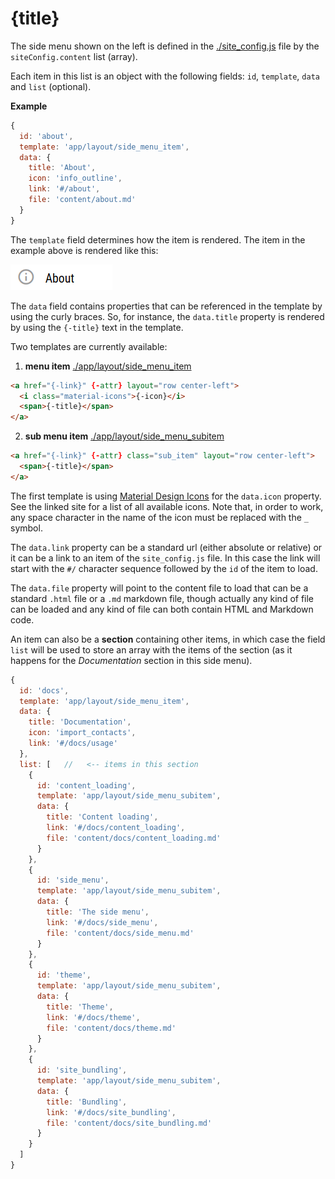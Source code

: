 # {title}

The side menu shown on the left is defined in the [./site_config.js](./site_config.js)
file by the `siteConfig.content` list (array).

Each item in this list is an object with the following fields: `id`, `template`, `data`
and `list` (optional).

**Example**

```javascript
{
  id: 'about',
  template: 'app/layout/side_menu_item',
  data: {
    title: 'About',
    icon: 'info_outline',
    link: '#/about',
    file: 'content/about.md'
  }
}
```

The `template` field determines how the item is rendered. The item in the example
above is rendered like this:

![](images/menu_template_preview_1.png)

The `data` field contains properties that can be referenced in the template by
using the curly braces. So, for instance, the `data.title` property is rendered
by using the `{-title}` text in the template.

Two templates are currently available:

1) **menu item** [./app/layout/side\_menu\_item](./app/layout/side_menu_item)
```html
<a href="{-link}" {-attr} layout="row center-left">
  <i class="material-icons">{-icon}</i>
  <span>{-title}</span>
</a>
```
2) **sub menu item** [./app/layout/side\_menu\_subitem](./app/layout/side_menu_subitem)
```html
<a href="{-link}" {-attr} class="sub_item" layout="row center-left">
  <span>{-title}</span>
</a>
```

The first template is using [Material Design Icons](https://material.io/icons/)
for the `data.icon` property. See the linked site for a list of all available icons.
Note that, in order to work, any space character in the name of the icon must be
replaced with the `_` symbol.

The `data.link` property can be a standard url (either absolute or relative) or
it can be a link to an item of the `site_config.js` file.
In this case the link will start with the `#/` character sequence followed
by the `id` of the item to load.

The `data.file` property will point to the content file to load that can be
a standard `.html` file or a `.md` markdown file, though actually any kind of
file can be loaded and any kind of file can both contain HTML and Markdown code.

An item can also be a **section** containing other items, in which case the
field `list` will be used to store an array with the items of the section (as
it happens for the *Documentation* section in this side menu).

```javascript
{
  id: 'docs',
  template: 'app/layout/side_menu_item',
  data: {
    title: 'Documentation',
    icon: 'import_contacts',
    link: '#/docs/usage'
  },
  list: [   //   <-- items in this section
    {
      id: 'content_loading',
      template: 'app/layout/side_menu_subitem',
      data: {
        title: 'Content loading',
        link: '#/docs/content_loading',
        file: 'content/docs/content_loading.md'
      }
    },
    {
      id: 'side_menu',
      template: 'app/layout/side_menu_subitem',
      data: {
        title: 'The side menu',
        link: '#/docs/side_menu',
        file: 'content/docs/side_menu.md'
      }
    },
    {
      id: 'theme',
      template: 'app/layout/side_menu_subitem',
      data: {
        title: 'Theme',
        link: '#/docs/theme',
        file: 'content/docs/theme.md'
      }
    },
    {
      id: 'site_bundling',
      template: 'app/layout/side_menu_subitem',
      data: {
        title: 'Bundling',
        link: '#/docs/site_bundling',
        file: 'content/docs/site_bundling.md'
      }
    }
  ]
}
```